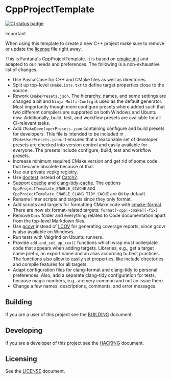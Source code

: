 # CppProjectTemplate

[![CI status
badge](https://github.com/fantana21/CppProjectTemplate/actions/workflows/ci.yml/badge.svg?branch=main)](https://github.com/fantana21/CppProjectTemplate/actions/workflows/ci.yml)

> [!IMPORTANT]
>
> When using this template to create a new C++ project make sure to remove or update the
> [license](LICENSE) file right away.

This is Fantana's CppProjectTemplate. It is based on
[cmake-init](https://github.com/friendlyanon/cmake-init) and adapted to our needs and
preferences. The following is a non-exhaustive list of changes.

- Use PascalCase for C++ and CMake files as well as directories.
- Split up top-level `CMakeLists.txt` to define target properties close to the source.
- Rework `CMakePresets.json`. The hierarchy, names, and some settings are changed a bit
  and `Ninja Multi-Config` is used as the default generator. Most importantly though more
  configure presets where added such that two different compilers are supported on both
  Windows and Ubuntu now. Additionally, build, test, and workflow presets are available
  for all CI-relevant tasks.
- Add `CMakeDeveloperPresets.json` containing configure and build presets for developers.
  This file is intended to be included in `CMakeUserPresets.json`. It ensures that a
  reasonable set of developer presets are checked into version control and easily
  available for everyone. The presets include configure, build, test and workflow presets.
- Increase minimum required CMake version and get rid of some code that became obsolete
  because of that.
- Use our private vcpkg registry.
- Use [doctest](https://github.com/doctest/doctest) instead of
  [Catch2](https://github.com/catchorg/Catch2).
- Support [ccache](https://ccache.dev/) and
  [clang-tidy-cache](https://github.com/matus-chochlik/ctcache). The options
  `CppProjectTemplate_ENABLE_CCACHE` and `CppProjectTemplate_ENABLE_CLANG_TIDY_CACHE` are
  `ON` by default.
- Rename linter scripts and targets since they only format.
- Add scripts and targets for formatting CMake code with
  [cmake-format](https://cmake-format.readthedocs.io/en/latest/cmake-format.html). There
  are now six format-related targets: `format[-cpp|-cmake][-fix]`
- Remove `Docs` folder and everything related to Code documentation apart from the
  top-level Markdown files.
- Use [gcovr](https://gcovr.com/en/stable/) instead of
  [LCOV](https://github.com/linux-test-project/lcov) for generating coverage reports,
  since gcovr is also available on Windows.
- Run tests with Valgrind on Ubuntu runners.
- Provide `add_and_set_up_xxx()` functions which wrap most boilerplate code that appears
  when adding targets. Libraries, e.g., get a target name prefix, an export name and an
  alias according to best practices. The functions also allow to easily set properties,
  like include directories and compile features for all targets.
- Adapt configuration files for clang-format and clang-tidy to personal preferences. Also,
  add a separate clang-tidy configuration for tests, because magic numbers, e.g., are very
  common and not an issue there.
- Change a few names, descriptions, comments, and error messages.


## Building

If you are a user of this project see the [BUILDING](BUILDING.md) document.


## Developing

If you are a developer of this project see the [HACKING](HACKING.md) document.


## Licensing

See the [LICENSE](LICENSE) document.
